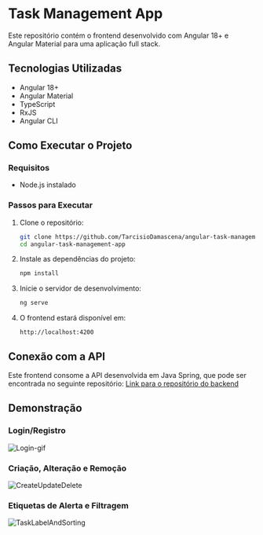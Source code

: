 # Task Management App

Este repositório contém o frontend desenvolvido com Angular 18+ e Angular Material para uma aplicação full stack.

## Tecnologias Utilizadas

- Angular 18+
- Angular Material
- TypeScript
- RxJS
- Angular CLI

## Como Executar o Projeto

### Requisitos
- Node.js instalado

### Passos para Executar
1. Clone o repositório:
   ```bash
   git clone https://github.com/TarcisioDamascena/angular-task-management-app.git
   cd angular-task-management-app
   ```

2. Instale as dependências do projeto:
   ```bash
   npm install
   ```

3. Inicie o servidor de desenvolvimento:
   ```bash
   ng serve
   ```

4. O frontend estará disponível em:
   ```
   http://localhost:4200
   ```

## Conexão com a API
Este frontend consome a API desenvolvida em Java Spring, que pode ser encontrada no seguinte repositório:
[Link para o repositório do backend](https://github.com/TarcisioDamascena/task-management)

## Demonstração 
### Login/Registro
![Login-gif](https://github.com/user-attachments/assets/20cfc09b-8b24-4337-94c9-b54a23ecbde7)

### Criação, Alteração e Remoção 
![CreateUpdateDelete](https://github.com/user-attachments/assets/436d7e01-eff9-44b1-91bd-a4330707fd1d)

### Etiquetas de Alerta e Filtragem
![TaskLabelAndSorting](https://github.com/user-attachments/assets/0a3e3b49-7a68-4eab-aa42-8688df4938ed)
